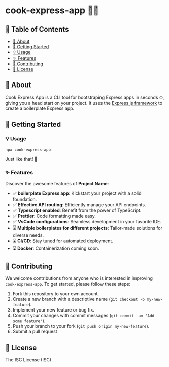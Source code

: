 # cook-express-app 👨‍🍳

## 📜 Table of Contents

- [📖 About](#📖-about)
- [🚀 Getting Started](#🚀-getting-started)
- [💡 Usage](#💡-usage)
- [✨ Features](#✨-features)
- [🤝 Contributing](#🤝-contributing)
- [📝 License](#📝-license)

## 📖 About

Cook Express App is a CLI tool for bootstraping Express apps in seconds ⏱, giving you a head start on your project. It uses the [Express.js framework](https://expressjs.com/) to create a boilerplate Express app.

## 🚀 Getting Started

### 💡 Usage

```bash
npx cook-express-app
```

Just like that! 🎉

### ✨ Features

Discover the awesome features of **Project Name**:

- ✅ **boilerplate Express app**: Kickstart your project with a solid foundation.
- ✅ **Effective API routing**: Efficiently manage your API endpoints.
- ✅ **Typescript enabled**: Benefit from the power of TypeScript.
- ✅ **Prettier**: Code formatting made easy.
- ✅ **VsCode configurations**: Seamless development in your favorite IDE.
- ⌛ **Multiple boilerplates for different projects**: Tailor-made solutions for diverse needs.
- ⌛ **CI/CD**: Stay tuned for automated deployment.
- ⌛ **Docker**: Containerization coming soon.

<!-- | Features                                     | Status | -->
<!-- | -------------------------------------------- | ------ | -->
<!-- | boilerplate Express app                      | ✅     | -->
<!-- | API routing                                  | ✅     | -->
<!-- | Typescript enabled                           | ✅     | -->
<!-- | Prettier                                     | ✅     | -->
<!-- | Multiple boilerplates for different projects | ✅     | -->
<!-- | VsCode configurations                        | ✅     | -->
<!-- | CI/CD                                        | ⌛     | -->
<!-- | Docker                                       | ⌛     | -->

## 🤝 Contributing

We welcome contributions from anyone who is interested in improving `cook-express-app`. To get started, please follow these steps:

1. Fork this repository to your own account.
2. Create a new branch with a descriptive name (`git checkout -b my-new-feature`).
3. Implement your new feature or bug fix.
4. Commit your changes with commit messages (`git commit -am 'Add some feature'`).
5. Push your branch to your fork (`git push origin my-new-feature`).
6. Submit a pull request

## 📝 License

The ISC License (ISC)

